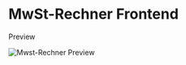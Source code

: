 # MwSt-Rechner Frontend

Preview

![Mwst-Rechner Preview](https://github.com/Jenseko/MwSt-Rechner/assets/123948185/32bfc249-3c4a-4e16-b467-4f7ad36194c1)
